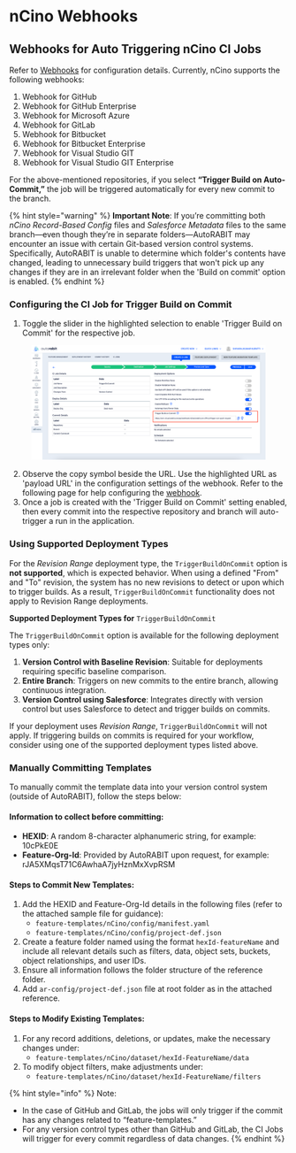 # nCino Webhooks

## Webhooks for Auto Triggering nCino CI Jobs <a href="#title-text" id="title-text"></a>

Refer to [Webhooks](https://knowledgebase.autorabit.com/product-guides/arm/arm-features/webhooks) for configuration details. Currently, nCino supports the following webhooks:

1. Webhook for GitHub
2. Webhook for GitHub Enterprise
3. Webhook for Microsoft Azure
4. Webhook for GitLab
5. Webhook for Bitbucket
6. Webhook for Bitbucket Enterprise
7. Webhook for Visual Studio GIT
8. Webhook for Visual Studio GIT Enterprise

For the above-mentioned repositories, if you select **“Trigger Build on Auto-Commit,”** the job will be triggered automatically for every new commit to the branch.

{% hint style="warning" %}
**Important Note**: If you’re committing both _nCino Record-Based Config_ files and _Salesforce Metadata_ files to the same branch—even though they’re in separate folders—AutoRABIT may encounter an issue with certain Git-based version control systems. Specifically, AutoRABIT is unable to determine which folder's contents have changed, leading to unnecessary build triggers that won't pick up any changes if they are in an irrelevant folder when the 'Build on commit' option is enabled.
{% endhint %}

### Configuring the CI Job for Trigger Build on Commit <a href="#manually-creating-records" id="manually-creating-records"></a>

1. Toggle the slider in the highlighted selection to enable 'Trigger Build on Commit' for the respective job.

<figure><img src="../../../../../.gitbook/assets/image (8) (1) (1) (1) (1) (1) (1) (1) (1) (1) (1).png" alt=""><figcaption></figcaption></figure>

2. Observe the copy symbol beside the URL. Use the highlighted URL as 'payload URL' in the configuration settings of the webhook. Refer to the following page for help configuring the [webhook](https://knowledgebase.autorabit.com/product-guides/arm/arm-features/webhooks).
3. Once a job is created with the 'Trigger Build on Commit' setting enabled, then every commit into the respective repository and branch will auto-trigger a run in the application.

### Using Supported Deployment Types

For the _Revision Range_ deployment type, the `TriggerBuildOnCommit` option is **not supported**, which is expected behavior. When using a defined "From" and "To" revision, the system has no new revisions to detect or upon which to trigger builds. As a result, `TriggerBuildOnCommit` functionality does not apply to Revision Range deployments.

**Supported Deployment Types for** `TriggerBuildOnCommit`

The `TriggerBuildOnCommit` option is available for the following deployment types only:

1. **Version Control with Baseline Revision**: Suitable for deployments requiring specific baseline comparison.
2. **Entire Branch**: Triggers on new commits to the entire branch, allowing continuous integration.
3. **Version Control using Salesforce**: Integrates directly with version control but uses Salesforce to detect and trigger builds on commits.

If your deployment uses _Revision Range_, `TriggerBuildOnCommit` will not apply. If triggering builds on commits is required for your workflow, consider using one of the supported deployment types listed above.

### Manually Committing Templates <a href="#manually-creating-records" id="manually-creating-records"></a>

To manually commit the template data into your version control system (outside of AutoRABIT), follow the steps below:

#### **Information to collect before committing:** <a href="#information-to-collect-before-committing" id="information-to-collect-before-committing"></a>

* **HEXID**: A random 8-character alphanumeric string, for example: 10cPkE0E
* **Feature-Org-Id**: Provided by AutoRABIT upon request, for example: rJA5XMqsT71C6AwhaA7jyHznMxXvpRSM

#### Steps to Commit New Templates: <a href="#steps-to-commit-new-templates" id="steps-to-commit-new-templates"></a>

1. Add the HEXID and Feature-Org-Id details in the following files (refer to the attached sample file for guidance):
   * `feature-templates/nCino/config/manifest.yaml`
   * `feature-templates/nCino/config/project-def.json`
2. Create a feature folder named using the format `hexId-featureName` and include all relevant details such as filters, data, object sets, buckets, object relationships, and user IDs.
3. Ensure all information follows the folder structure of the reference folder.
4. Add `ar-config/project-def.json` file at root folder as in the attached reference.

#### Steps to Modify Existing Templates: <a href="#steps-to-modify-existing-templates" id="steps-to-modify-existing-templates"></a>

1. For any record additions, deletions, or updates, make the necessary changes under:
   * `feature-templates/nCino/dataset/hexId-FeatureName/data`
2. To modify object filters, make adjustments under:
   * `feature-templates/nCino/dataset/hexId-FeatureName/filters`

{% hint style="info" %}
Note:

* In the case of GitHub and GitLab, the jobs will only trigger if the commit has any changes related to “feature-templates.”
* For any version control types other than GitHub and GitLab, the CI Jobs will trigger for every commit regardless of data changes.
{% endhint %}

